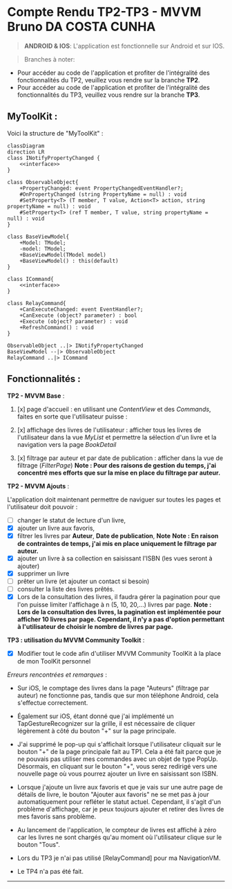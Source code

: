 # **Compte Rendu TP2-TP3 - MVVM Bruno DA COSTA CUNHA**

> **ANDROID & IOS**: L'application est fonctionnelle sur Android et sur IOS. 


> Branches à noter:
- Pour accéder au code de l'application et profiter de l'intégralité des fonctionnalités du TP2, veuillez vous rendre sur la branche **TP2**.
- Pour accéder au code de l'application et profiter de l'intégralité des fonctionnalités du TP3, veuillez vous rendre sur la branche **TP3**.


## MyToolKit : 
  
Voici la structure de "MyToolKit" :

```mermaid
classDiagram
direction LR
class INotifyPropertyChanged {
    <<interface>>
}

class ObservableObject{
    +PropertyChanged: event PropertyChangedEventHandler?;
    #OnPropertyChanged (string PropertyName = null) : void
    #SetProperty<T> (T member, T value, Action<T> action, string propertyName = null) : void
    #SetProperty<T> (ref T member, T value, string propertyName = null) : void
}

class BaseViewModel{
    +Model: TModel;
    -model: TModel;
    +BaseViewModel(TModel model)
    +BaseViewModel() : this(default)
}

class ICommand{
    <<interface>>
}

class RelayCommand{
    +CanExecuteChanged: event EventHandler?;
    +CanExecute (object? parameter) : bool
    +Execute (object? parameter) : void
    +RefreshCommand() : void
} 

ObservableObject ..|> INotifyPropertyChanged
BaseViewModel --|> ObservableObject
RelayCommand ..|> ICommand
```

## Fonctionnalités :


**TP2 - MVVM Base** : 
1. [x] page d'accueil : en utilisant une _ContentView_ et des _Commands_, faites en sorte que l'utilisateur puisse :
      
2. [x] affichage des livres de l'utilisateur : afficher tous les livres de l'utilisateur dans la vue _MyList_ et permettre la sélection d'un livre et la navigation vers la page _BookDetail_
  
3. [x] filtrage par auteur et par date de publication : afficher dans la vue de filtrage (_FilterPage_)
	**Note : Pour des raisons de gestion du temps, j'ai concentré mes efforts que sur la mise en place du filtrage par auteur.**
    
  
**TP2 - MVVM Ajouts** :  

L'application doit maintenant permettre de naviguer sur toutes les pages et l'utilisateur doit pouvoir :
- [ ] changer le statut de lecture d'un livre,
- [x] ajouter un livre aux favoris,
- [x] filtrer les livres par **Auteur**, **Date de publication**, **Note**
  **Note : En raison de contraintes de temps, j'ai mis en place uniquement le filtrage par auteur.**
- [x] ajouter un livre à sa collection en saisissant l'ISBN (les vues seront à ajouter)
- [x] supprimer un livre
- [ ] prêter un livre (et ajouter un contact si besoin)
- [ ] consulter la liste des livres prêtés. 
- [x] Lors de la consultation des livres, il faudra gérer la pagination pour que l'on puisse limiter l'affichage à n (5, 10, 20,...) livres par page.
  **Note :  Lors de la consultation des livres, la pagination est implémentée pour afficher 10 livres par page. Cependant, il n'y a pas d'option permettant à l'utilisateur de choisir le nombre de livres par page.**

**TP3 : utilisation du MVVM Community Toolkit** :

- [X] Modifier tout le code afin d'utiliser MVVM Community ToolKit à la place de mon ToolKit personnel
  
_Erreurs rencontrées et remarques_ :

* Sur iOS, le comptage des livres dans la page "Auteurs" (filtrage par auteur) ne fonctionne pas, tandis que sur mon téléphone Android, cela s'effectue correctement.
* Également sur iOS, étant donné que j'ai implémenté un TapGestureRecognizer sur la grille, il est nécessaire de cliquer légèrement à côté du bouton "+" sur la page principale.

* J'ai supprimé le pop-up qui s'affichait lorsque l'utilisateur cliquait sur le bouton "+" de la page principale fait au TP1. Cela a été fait parce que je ne pouvais pas utiliser mes commandes avec un objet de type PopUp. Désormais, en cliquant sur le bouton "+", vous serez redirigé vers une nouvelle page où vous pourrez ajouter un livre en saisissant son ISBN.

* Lorsque j'ajoute un livre aux favoris et que je vais sur une autre page de détails de livre, le bouton "Ajouter aux favoris" ne se met pas à jour automatiquement pour refléter le statut actuel. Cependant, il s'agit d'un problème d'affichage, car je peux toujours ajouter et retirer des livres de mes favoris sans problème.

* Au lancement de l'application, le compteur de livres est affiché à zéro car les livres ne sont chargés qu'au moment où l'utilisateur clique sur le bouton "Tous".

* Lors du TP3 je n'ai pas utilisé [RelayCommand] pour ma NavigationVM.

* Le TP4 n'a pas été fait.
  

*******